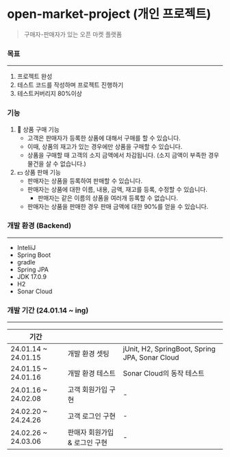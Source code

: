# open-market-project (개인 프로젝트)
> 구매자-판매자가 있는 오픈 마켓 플랫폼

### 목표
<hr/>

1. 프로젝트 완성
2. 테스트 코드를 작성하며 프로젝트 진행하기
3. 테스트커버리지 80%이상

### 기능
1. 🛒 상품 구매 기능
    - 고객은 판매자가 등록한 상품에 대해서 구매를 할 수 있습니다.
    - 이때, 상품의 재고가 있는 경우에만 상품을 구매할 수 있습니다.
    - 상품을 구매할 때 고객의 소지 금액에서 차감됩니다. (소지 금액이 부족한 경우 물건을 살 수 없습니다.)
2. 💵 상품 판매 기능
   - 판매자는 상품을 등록하여 판매할 수 있습니다.
   - 판매자는 상품에 대한 이름, 내용, 금액, 재고를 등록, 수정할 수 있습니다.
      - 판매자는 같은 이름의 상품을 여러개 등록할 수 없습니다.
   - 판매자는 상품을 판매한 경우 판매 금액에 대한 90%를 얻을 수 있습니다.

### 개발 환경 (Backend)
<hr/>

- InteliiJ
- Spring Boot
- gradle
- Spring JPA
- JDK 17.0.9
- H2
- Sonar Cloud

### 개발 기간 (24.01.14 ~ ing)
<hr/>

| 기간 | | |
|---|---|---|
|24.01.14 ~ 24.01.15 | 개발 환경 셋팅 | jUnit, H2, SpringBoot, Spring JPA, Sonar Cloud |
|24.01.15 ~ 24.01.16 | 개발 환경 테스트 | Sonar Cloud의 동작 테스트 |
|24.01.16 ~ 24.02.08 | 고객 회원가입 구현 | - | 
|24.02.20 ~ 24.24.26 | 고객 로그인 구현 | - |
|24.02.26 ~ 24.03.06 | 판매자 회원가입 & 로그인 구현 | - |
